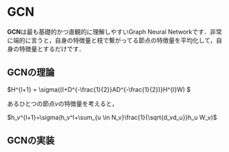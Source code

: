 # GCN

**GCN**は最も基礎的かつ直観的に理解しやすいGraph Neural Networkです．非常に端的に言うと，自身の特徴量と枝で繋がってる節点の特徴量を平均化して，自身の特徴量とするだけです．

## GCNの理論

$H^{l+1} = \sigma((I+D^{-\frac{1}{2}}AD^{-\frac{1}{2})}H^{l}W) $

あるひとつの節点$v$の特徴量を考えると，

$h_v^{l+1}=\sigma(h_v^l+\sum_{u \in N_v}\frac{1}{\sqrt{d_vd_u}}h_u W_v)$

## GCNの実装